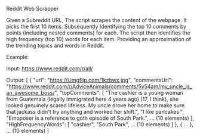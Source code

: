 Reddit Web Scrapper

Given a Subreddit URL, The script scrapes the content of the webpage. It picks the first 10 items.
Subsequently Identifying the top 10 comments by points (including nested comments) for each. 
The script then identifies the high frequency (top 10) words for each item.
Providing an approximation of the trending topics and words in Reddit.



Example:

Input:
https://www.reddit.com/r/all/

Output:
[
	{
		"url": "https://i.imgflip.com/1kzbwx.jpg",
		"commentsUrl": "https://www.reddit.com/r/AdviceAnimals/comments/5y54am/my_uncle_is_an_awesome_boss/",
		"topComments": [
			"The cashier is a young woman from Guatemala (legally immigrated here 4 years ago) (17, I think), she looked genuinely scared lifeless. My uncle drove her home to make sure that jackass didn't try anything and worked her shift.",
			"I like pancakes.",
			"Emoposer is a reference to goth episode of South Park.",
			... (10 elements)
		],
		"HighFrequencyWords": [
			"cashier",
			"South Park",
			... (10 elements)
		]
	},
	{
		...
	},
	... (10 elements)
]
